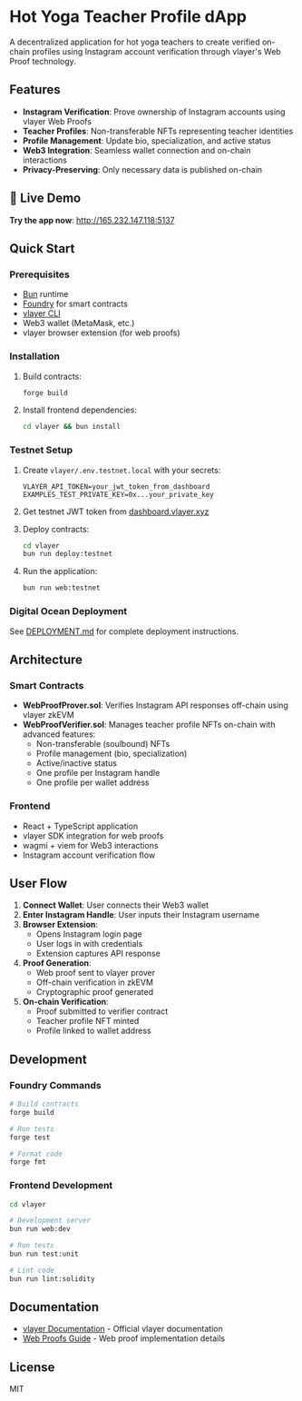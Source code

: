 # Hot Yoga Teacher Profile dApp

A decentralized application for hot yoga teachers to create verified on-chain profiles using Instagram account verification through vlayer's Web Proof technology.

## Features

- **Instagram Verification**: Prove ownership of Instagram accounts using vlayer Web Proofs
- **Teacher Profiles**: Non-transferable NFTs representing teacher identities  
- **Profile Management**: Update bio, specialization, and active status
- **Web3 Integration**: Seamless wallet connection and on-chain interactions
- **Privacy-Preserving**: Only necessary data is published on-chain

## 🚀 Live Demo

**Try the app now**: http://165.232.147.118:5137

## Quick Start

### Prerequisites

- [Bun](https://bun.sh/) runtime
- [Foundry](https://book.getfoundry.sh/getting-started/installation) for smart contracts
- [vlayer CLI](https://docs.vlayer.xyz/quickstart) 
- Web3 wallet (MetaMask, etc.)
- vlayer browser extension (for web proofs)

### Installation

1. Build contracts:
   ```bash
   forge build
   ```

2. Install frontend dependencies:
   ```bash
   cd vlayer && bun install
   ```

### Testnet Setup

1. Create `vlayer/.env.testnet.local` with your secrets:
   ```env
   VLAYER_API_TOKEN=your_jwt_token_from_dashboard
   EXAMPLES_TEST_PRIVATE_KEY=0x...your_private_key
   ```

2. Get testnet JWT token from [dashboard.vlayer.xyz](https://dashboard.vlayer.xyz)

3. Deploy contracts:
   ```bash
   cd vlayer
   bun run deploy:testnet
   ```

4. Run the application:
   ```bash
   bun run web:testnet
   ```

### Digital Ocean Deployment

See [DEPLOYMENT.md](./DEPLOYMENT.md) for complete deployment instructions.

## Architecture

### Smart Contracts

- **WebProofProver.sol**: Verifies Instagram API responses off-chain using vlayer zkEVM
- **WebProofVerifier.sol**: Manages teacher profile NFTs on-chain with advanced features:
  - Non-transferable (soulbound) NFTs
  - Profile management (bio, specialization)
  - Active/inactive status
  - One profile per Instagram handle
  - One profile per wallet address

### Frontend

- React + TypeScript application
- vlayer SDK integration for web proofs
- wagmi + viem for Web3 interactions
- Instagram account verification flow

## User Flow

1. **Connect Wallet**: User connects their Web3 wallet
2. **Enter Instagram Handle**: User inputs their Instagram username  
3. **Browser Extension**: 
   - Opens Instagram login page
   - User logs in with credentials
   - Extension captures API response
4. **Proof Generation**:
   - Web proof sent to vlayer prover
   - Off-chain verification in zkEVM
   - Cryptographic proof generated
5. **On-chain Verification**:
   - Proof submitted to verifier contract
   - Teacher profile NFT minted
   - Profile linked to wallet address

## Development

### Foundry Commands

```bash
# Build contracts
forge build

# Run tests  
forge test

# Format code
forge fmt
```

### Frontend Development

```bash
cd vlayer

# Development server
bun run web:dev

# Run tests
bun run test:unit

# Lint code
bun run lint:solidity
```

## Documentation

- [vlayer Documentation](https://docs.vlayer.xyz) - Official vlayer documentation
- [Web Proofs Guide](https://docs.vlayer.xyz/web-proofs) - Web proof implementation details

## License

MIT